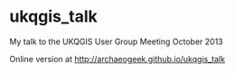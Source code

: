 
ukqgis_talk
===========

My talk to the UKQGIS User Group Meeting October 2013

Online version at http://archaeogeek.github.io/ukqgis_talk


